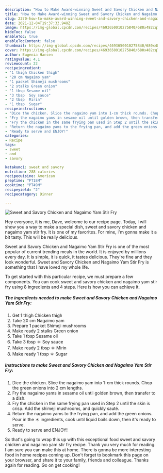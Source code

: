 ```yaml
---
description: "How to Make Award-winning Sweet and Savory Chicken and Nagaimo Yam Stir Fry"
title: "How to Make Award-winning Sweet and Savory Chicken and Nagaimo Yam Stir Fry"
slug: 2370-how-to-make-award-winning-sweet-and-savory-chicken-and-nagaimo-yam-stir-fry
date: 2021-12-04T19:37:33.948Z
image: https://img-global.cpcdn.com/recipes/4693650010275840/680x482cq70/sweet-and-savory-chicken-and-nagaimo-yam-stir-fry-recipe-main-photo.jpg
hideToc: false
enableToc: true
enableTocContent: false
thumbnail: https://img-global.cpcdn.com/recipes/4693650010275840/680x482cq70/sweet-and-savory-chicken-and-nagaimo-yam-stir-fry-recipe-main-photo.jpg
cover: https://img-global.cpcdn.com/recipes/4693650010275840/680x482cq70/sweet-and-savory-chicken-and-nagaimo-yam-stir-fry-recipe-main-photo.jpg
author: Eugenia Hansen
ratingvalue: 4.1
reviewcount: 22
recipeingredient:
- "1 thigh Chicken thigh"
- "20 cm Nagaimo yam"
- "1 packet Shimeji mushrooms"
- "2 stalks Green onion"
- "1 tbsp Sesame oil"
- "3 tbsp  Soy sauce"
- "2 tbsp  Mirin"
- "1 tbsp  Sugar"
recipeinstructions:
- "Dice the chicken. Slice the nagaimo yam into 1-cm thick rounds. Chop the green onions into 2 cm lengths."
- "Fry the nagaimo yams in sesame oil until golden brown, then transfer to a dish."
- "Fry the chicken in the same frying pan used in Step 2 until the skin is crisp. Add the shimeji mushrooms, and quickly sauté."
- "Return the nagaimo yams to the frying pan, and add the green onions. Pour in the ＊ ingredients, cook until liquid boils down, then it&#39;s ready to serve."
- "Ready to serve and ENJOY!"
categories:
- Recipe
tags:
- sweet
- and
- savory

katakunci: sweet and savory 
nutrition: 288 calories
recipecuisine: American
preptime: "PT18M"
cooktime: "PT49M"
recipeyield: "2"
recipecategory: Dinner

---
```



![Sweet and Savory Chicken and Nagaimo Yam Stir Fry](https://img-global.cpcdn.com/recipes/4693650010275840/680x482cq70/sweet-and-savory-chicken-and-nagaimo-yam-stir-fry-recipe-main-photo.jpg)

Hey everyone, it is me, Dave, welcome to our recipe page. Today, I will show you a way to make a special dish, sweet and savory chicken and nagaimo yam stir fry. It is one of my favorites. For mine, I'm gonna make it a bit tasty. This will be really delicious.



Sweet and Savory Chicken and Nagaimo Yam Stir Fry is one of the most popular of current trending meals in the world. It is enjoyed by millions every day. It is simple, it is quick, it tastes delicious. They're fine and they look wonderful. Sweet and Savory Chicken and Nagaimo Yam Stir Fry is something that I have loved my whole life.


To get started with this particular recipe, we must prepare a few components. You can cook sweet and savory chicken and nagaimo yam stir fry using 8 ingredients and 4 steps. Here is how you can achieve it.

<!--inarticleads1-->

##### The ingredients needed to make Sweet and Savory Chicken and Nagaimo Yam Stir Fry:

1. Get 1 thigh Chicken thigh
1. Take 20 cm Nagaimo yam
1. Prepare 1 packet Shimeji mushrooms
1. Make ready 2 stalks Green onion
1. Take 1 tbsp Sesame oil
1. Take 3 tbsp ＊ Soy sauce
1. Make ready 2 tbsp ＊ Mirin
1. Make ready 1 tbsp ＊ Sugar




<!--inarticleads2-->

##### Instructions to make Sweet and Savory Chicken and Nagaimo Yam Stir Fry:

1. Dice the chicken. Slice the nagaimo yam into 1-cm thick rounds. Chop the green onions into 2 cm lengths.
1. Fry the nagaimo yams in sesame oil until golden brown, then transfer to a dish.
1. Fry the chicken in the same frying pan used in Step 2 until the skin is crisp. Add the shimeji mushrooms, and quickly sauté.
1. Return the nagaimo yams to the frying pan, and add the green onions. Pour in the ＊ ingredients, cook until liquid boils down, then it&#39;s ready to serve.
1. Ready to serve and ENJOY!



So that's going to wrap this up with this exceptional food sweet and savory chicken and nagaimo yam stir fry recipe. Thank you very much for reading. I am sure you can make this at home. There is gonna be more interesting food in home recipes coming up. Don't forget to bookmark this page on your browser, and share it to your family, friends and colleague. Thanks again for reading. Go on get cooking!

